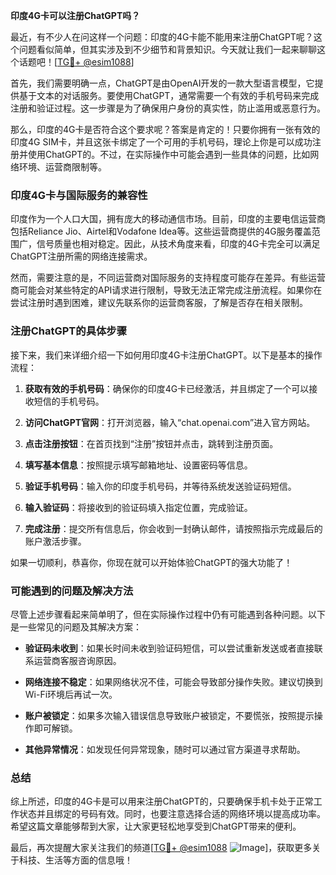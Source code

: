**印度4G卡可以注册ChatGPT吗？**

最近，有不少人在问这样一个问题：印度的4G卡能不能用来注册ChatGPT呢？这个问题看似简单，但其实涉及到不少细节和背景知识。今天就让我们一起来聊聊这个话题吧！[[TG💪+ @esim1088](https://t.me/s/esim1088)]

首先，我们需要明确一点，ChatGPT是由OpenAI开发的一款大型语言模型，它提供基于文本的对话服务。要使用ChatGPT，通常需要一个有效的手机号码来完成注册和验证过程。这一步骤是为了确保用户身份的真实性，防止滥用或恶意行为。

那么，印度的4G卡是否符合这个要求呢？答案是肯定的！只要你拥有一张有效的印度4G SIM卡，并且这张卡绑定了一个可用的手机号码，理论上你是可以成功注册并使用ChatGPT的。不过，在实际操作中可能会遇到一些具体的问题，比如网络环境、运营商限制等。

### 印度4G卡与国际服务的兼容性

印度作为一个人口大国，拥有庞大的移动通信市场。目前，印度的主要电信运营商包括Reliance Jio、Airtel和Vodafone Idea等。这些运营商提供的4G服务覆盖范围广，信号质量也相对稳定。因此，从技术角度来看，印度的4G卡完全可以满足ChatGPT注册所需的网络连接需求。

然而，需要注意的是，不同运营商对国际服务的支持程度可能存在差异。有些运营商可能会对某些特定的API请求进行限制，导致无法正常完成注册流程。如果你在尝试注册时遇到困难，建议先联系你的运营商客服，了解是否存在相关限制。

### 注册ChatGPT的具体步骤

接下来，我们来详细介绍一下如何用印度4G卡注册ChatGPT。以下是基本的操作流程：

1. **获取有效的手机号码**：确保你的印度4G卡已经激活，并且绑定了一个可以接收短信的手机号码。
   
2. **访问ChatGPT官网**：打开浏览器，输入“chat.openai.com”进入官方网站。

3. **点击注册按钮**：在首页找到“注册”按钮并点击，跳转到注册页面。

4. **填写基本信息**：按照提示填写邮箱地址、设置密码等信息。

5. **验证手机号码**：输入你的印度手机号码，并等待系统发送验证码短信。

6. **输入验证码**：将接收到的验证码填入指定位置，完成验证。

7. **完成注册**：提交所有信息后，你会收到一封确认邮件，请按照指示完成最后的账户激活步骤。

如果一切顺利，恭喜你，你现在就可以开始体验ChatGPT的强大功能了！

### 可能遇到的问题及解决方法

尽管上述步骤看起来简单明了，但在实际操作过程中仍有可能遇到各种问题。以下是一些常见的问题及其解决方案：

- **验证码未收到**：如果长时间未收到验证码短信，可以尝试重新发送或者直接联系运营商客服咨询原因。
  
- **网络连接不稳定**：如果网络状况不佳，可能会导致部分操作失败。建议切换到Wi-Fi环境后再试一次。

- **账户被锁定**：如果多次输入错误信息导致账户被锁定，不要慌张，按照提示操作即可解锁。

- **其他异常情况**：如发现任何异常现象，随时可以通过官方渠道寻求帮助。

### 总结

综上所述，印度的4G卡是可以用来注册ChatGPT的，只要确保手机卡处于正常工作状态并且绑定的号码有效。同时，也要注意选择合适的网络环境以提高成功率。希望这篇文章能够帮到大家，让大家更轻松地享受到ChatGPT带来的便利。

最后，再次提醒大家关注我们的频道[[TG💪+ @esim1088](https://t.me/s/esim1088) ![Image](https://i.postimg.cc/4NQfJmqS/Snipaste-2025-05-13-00-14-12.png)]，获取更多关于科技、生活等方面的信息哦！